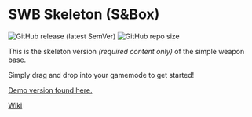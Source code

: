 # SWB Skeleton (S&Box)
![GitHub release (latest SemVer)](https://img.shields.io/github/v/release/timmybo5/swb-skeleton)
![GitHub repo size](https://img.shields.io/github/repo-size/timmybo5/swb-skeleton)

This is the skeleton version _(required content only)_ of the simple weapon base.

Simply drag and drop into your gamemode to get started!

[Demo version found here.](https://github.com/timmybo5/simple-weapon-base)

[Wiki](https://github.com/timmybo5/simple-weapon-base/wiki)
